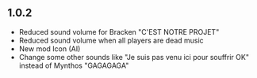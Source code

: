 ## 1.0.2

- Reduced sound volume for Bracken "C'EST NOTRE PROJET"
- Reduced sound volume when all players are dead music
- New mod Icon (AI)
- Change some other sounds like "Je suis pas venu ici pour souffrir OK" instead of Mynthos "GAGAGAGA"
